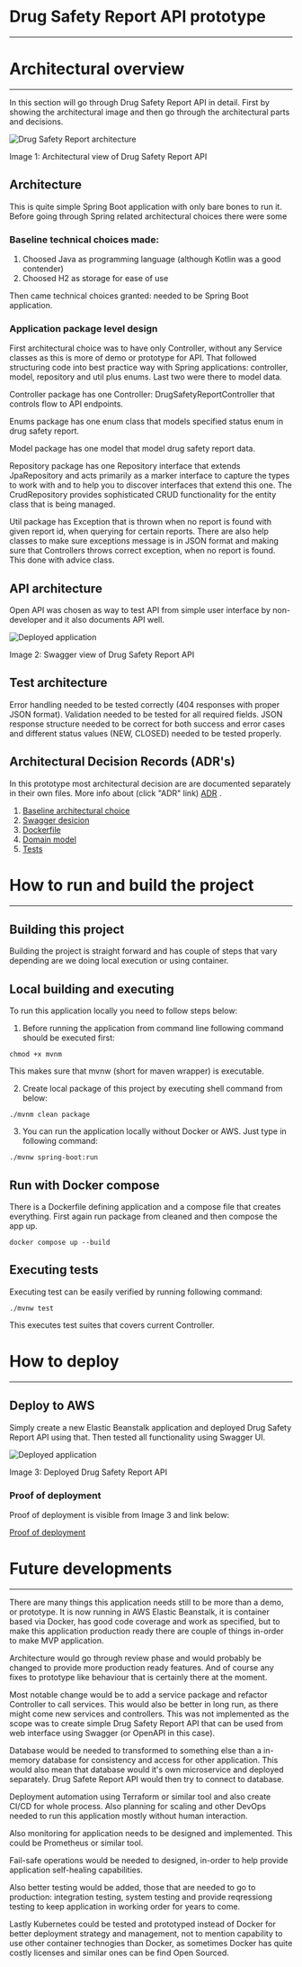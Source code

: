 Drug Safety Report API prototype
===
---

Architectural overview
===
---
In this section will go through Drug Safety Report API in detail. First by showing the architectural image and then go through the architectural parts and decisions.

![Drug Safety Report architecture](./docs/architecture/architecture.png)

Image 1: Architectural view of Drug Safety Report API

## Architecture
This is quite simple Spring Boot application with only bare bones to run it. Before going through Spring related architectural choices there were some

### Baseline technical choices made:
1. Choosed Java as programming language (although Kotlin was a good contender)
2. Choosed H2 as storage for ease of use

Then came technical choices granted: needed to be Spring Boot application.

### Application package level design
First architectural choice was to have only Controller, without any Service classes as this is more of demo or prototype for API. That followed structuring code into best practice way with Spring applications: controller, model, repository and util plus enums.
Last two were there to model data. 

Controller package has one Controller: DrugSafetyReportController that controls flow to API endpoints.

Enums package has one enum class that models specified status enum in drug safety report.

Model package has one model that model drug safety report data.

Repository package has one Repository interface that extends JpaRepository and acts primarily as a marker interface to capture the types to work with and to help you to discover interfaces that extend this one. The CrudRepository provides sophisticated CRUD functionality for the entity class that is being managed.

Util package has Exception that is thrown when no report is found with given report id, when querying for certain reports. There are also help classes to make sure exceptions message is in JSON format and making sure that Controllers throws correct exception, when no report is found. This done with advice class.

## API architecture
Open API was chosen as way to test API from simple user interface by non-developer and it also documents API well.

![Deployed application](./docs/images/swagger.png)

Image 2: Swagger view of Drug Safety Report API

## Test architecture
Error handling needed to be tested correctly (404 responses with proper JSON format). Validation needed to be tested for all required fields. JSON response structure needed to be correct for both success and error cases and different status values (NEW, CLOSED) needed to be tested properly.

## Architectural Decision Records (ADR's)
In this prototype most architectural decision are are documented separately in their own files. More info about (click "ADR" link) [ADR](https://github.com/joelparkerhenderson/architecture-decision-record?tab=readme-ov-file) .

1. [Baseline architectural choice](./adrs/1_adr_baseline_application.md)
2. [Swagger desicion](./adrs/2_adr_swagger_library_selection.md)
3. [Dockerfile](./adrs/3_adr_dockerize_solution)
4. [Domain model](./adrs/4_adr_domain_model.md)
5. [Tests](./adrs/5_adr_tests)

How to run and build the project
===
---

## Building this project
Building the project is straight forward and has couple of steps that vary depending are we doing local execution or using container.

## Local building and executing
To run this application locally you need to follow steps below:

1. Before running the application from command line following command should be executed first:
```shell
chmod +x mvnm
```
This makes sure that mvnw (short for maven wrapper) is executable.

2. Create local package of this project by executing shell command from below:

```shell
./mvnm clean package
```

3. You can run the application locally without Docker or AWS. Just type in following command:

```shell
./mvnw spring-boot:run
```
## Run with Docker compose
There is a Dockerfile defining application and a compose file that creates everything. First again run package from cleaned and then compose the app up.

```shell
docker compose up --build
```

## Executing tests
Executing test can be easily verified by running following command:
```shell
./mvnw test
```
This executes test suites that covers current Controller.

How to deploy
===
---

## Deploy to AWS
Simply create a new Elastic Beanstalk application and deployed Drug Safety Report API using that. Then tested all functionality using Swagger UI.

![Deployed application](./docs/images/drug-safety-report-api-installed-as-elasticbeanstalk-app.png)

Image 3: Deployed Drug Safety Report API

### Proof of deployment
Proof of deployment is visible from Image 3 and link below:

[Proof of deployment](./docs/video/drug-safety-report-api-running-in-aws.mov)

Future developments
===
---
There are many things this application needs still to be more than a demo, or prototype. It is now running in AWS Elastic Beanstalk, it is container based via Docker, has good code coverage and work as specified, but to make this application production ready there are couple of things in-order to make MVP application.

Architecture would go through review phase and would probably be changed to provide more production ready features. And of course any fixes to prototype like behaviour that is certainly there at the moment. 

Most notable change would be to add a service package and refactor Controller to call services. This would also be better in long run, as there might come new services and controllers. This was not implemented as the scope
was to create simple Drug Safety Report API that can be used from web interface using Swagger (or OpenAPI in this case).

Database would be needed to transformed to something else than a in-memory database for consistency and access for other application. This would also mean that database would it's own microservice and deployed separately. 
Drug Safete Report API would then try to connect to database.

Deployment automation using Terraform or similar tool and also create CI/CD for whole process. Also planning for scaling and other DevOps needed to run this application mostly without human interaction.

Also monitoring for application needs to be designed and implemented. This could be Prometheus or similar tool.

Fail-safe operations would be needed to designed, in-order to help provide application self-healing capabilities.

Also better testing would be added, those that are needed to go to production: integration testing, system testing and provide reqressiong testing to keep application in working order for years to come.

Lastly Kubernetes could be tested and prototyped instead of Docker for better deployment strategy and management, not to mention capability to use other container technogies than Docker, as sometimes Docker has quite costly licenses and similar ones can be find Open Sourced.